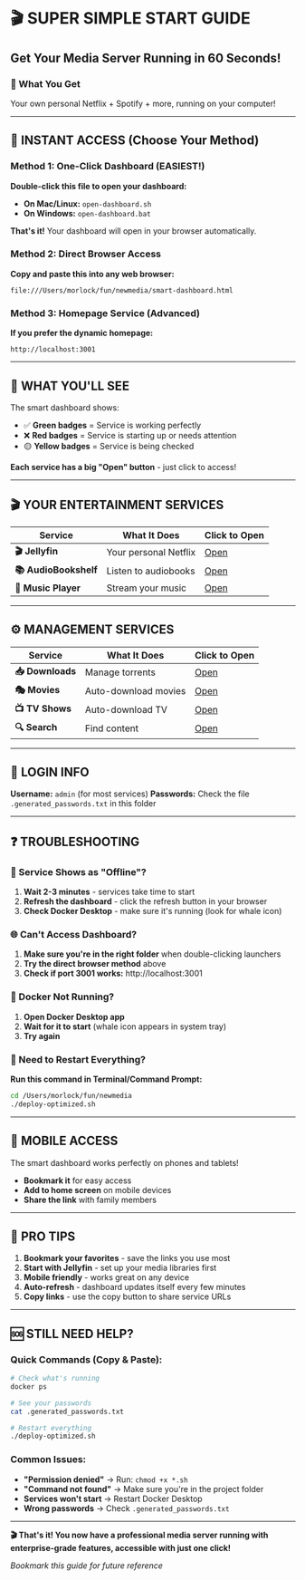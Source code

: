 # 🎬 SUPER SIMPLE START GUIDE
## Get Your Media Server Running in 60 Seconds!

### 🎯 What You Get
Your own personal Netflix + Spotify + more, running on your computer!

---

## 🚀 INSTANT ACCESS (Choose Your Method)

### Method 1: One-Click Dashboard (EASIEST!)
**Double-click this file to open your dashboard:**
- **On Mac/Linux:** `open-dashboard.sh`
- **On Windows:** `open-dashboard.bat`

**That's it!** Your dashboard will open in your browser automatically.

### Method 2: Direct Browser Access
**Copy and paste this into any web browser:**
```
file:///Users/morlock/fun/newmedia/smart-dashboard.html
```

### Method 3: Homepage Service (Advanced)
**If you prefer the dynamic homepage:**
```
http://localhost:3001
```

---

## 🎯 WHAT YOU'LL SEE

The smart dashboard shows:
- ✅ **Green badges** = Service is working perfectly
- ❌ **Red badges** = Service is starting up or needs attention  
- 🟡 **Yellow badges** = Service is being checked

**Each service has a big "Open" button** - just click to access!

---

## 🎬 YOUR ENTERTAINMENT SERVICES

| Service | What It Does | Click to Open |
|---------|--------------|---------------|
| **🎬 Jellyfin** | Your personal Netflix | [Open](http://localhost:8096) |
| **📚 AudioBookshelf** | Listen to audiobooks | [Open](http://localhost:13378) |
| **🎵 Music Player** | Stream your music | [Open](http://localhost:4533) |

---

## ⚙️ MANAGEMENT SERVICES

| Service | What It Does | Click to Open |
|---------|--------------|---------------|
| **📥 Downloads** | Manage torrents | [Open](http://localhost:8080) |
| **🎭 Movies** | Auto-download movies | [Open](http://localhost:7878) |
| **📺 TV Shows** | Auto-download TV | [Open](http://localhost:8989) |
| **🔍 Search** | Find content | [Open](http://localhost:9696) |

---

## 🔐 LOGIN INFO

**Username:** `admin` (for most services)
**Passwords:** Check the file `.generated_passwords.txt` in this folder

---

## ❓ TROUBLESHOOTING

### 🔴 Service Shows as "Offline"?
1. **Wait 2-3 minutes** - services take time to start
2. **Refresh the dashboard** - click the refresh button in your browser
3. **Check Docker Desktop** - make sure it's running (look for whale icon)

### 🌐 Can't Access Dashboard?
1. **Make sure you're in the right folder** when double-clicking launchers
2. **Try the direct browser method** above
3. **Check if port 3001 works:** http://localhost:3001

### 🐳 Docker Not Running?
1. **Open Docker Desktop app**
2. **Wait for it to start** (whale icon appears in system tray)  
3. **Try again**

### 🔄 Need to Restart Everything?
**Run this command in Terminal/Command Prompt:**
```bash
cd /Users/morlock/fun/newmedia
./deploy-optimized.sh
```

---

## 📱 MOBILE ACCESS

The smart dashboard works perfectly on phones and tablets!
- **Bookmark it** for easy access
- **Add to home screen** on mobile devices
- **Share the link** with family members

---

## 🎉 PRO TIPS

1. **Bookmark your favorites** - save the links you use most
2. **Start with Jellyfin** - set up your media libraries first
3. **Mobile friendly** - works great on any device
4. **Auto-refresh** - dashboard updates itself every few minutes
5. **Copy links** - use the copy button to share service URLs

---

## 🆘 STILL NEED HELP?

### Quick Commands (Copy & Paste):
```bash
# Check what's running
docker ps

# See your passwords  
cat .generated_passwords.txt

# Restart everything
./deploy-optimized.sh
```

### Common Issues:
- **"Permission denied"** → Run: `chmod +x *.sh`
- **"Command not found"** → Make sure you're in the project folder
- **Services won't start** → Restart Docker Desktop
- **Wrong passwords** → Check `.generated_passwords.txt`

---

**🎬 That's it! You now have a professional media server running with enterprise-grade features, accessible with just one click!**

*Bookmark this guide for future reference*